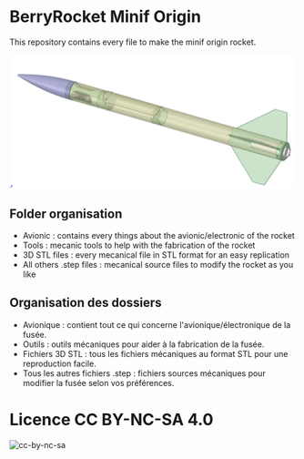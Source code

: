# BerryRocket Minif Origin

This repository contains every file to make the minif origin rocket.

![alt tag](https://github.com/berryrocket/minif-origin/blob/main/Vue%20d'ensemble.png)

## Folder organisation

- Avionic : contains every things about the avionic/electronic of the rocket
- Tools : mecanic tools to help with the fabrication of the rocket
- 3D STL files : every mecanical file in STL format for an easy replication
- All others .step files : mecanical source files to modify the rocket as you like

## Organisation des dossiers

- Avionique : contient tout ce qui concerne l'avionique/électronique de la fusée.
- Outils : outils mécaniques pour aider à la fabrication de la fusée.
- Fichiers 3D STL : tous les fichiers mécaniques au format STL pour une reproduction facile.
- Tous les autres fichiers .step : fichiers sources mécaniques pour modifier la fusée selon vos préférences.

# Licence CC BY-NC-SA 4.0
![cc-by-nc-sa](https://user-images.githubusercontent.com/1367183/214925257-8b6ebb08-f1ee-49e5-85f3-be77d70f8bf6.png)
